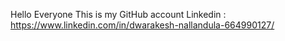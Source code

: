 Hello Everyone
This is my GitHub account
Linkedin : https://www.linkedin.com/in/dwarakesh-nallandula-664990127/
